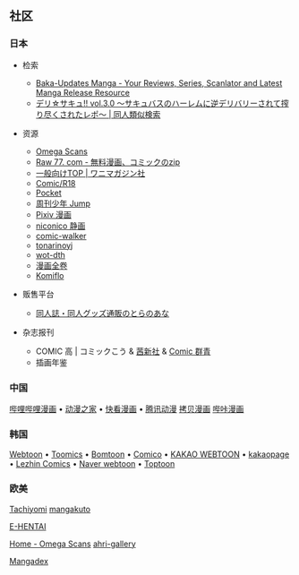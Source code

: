 
## 社区

### 日本

- 检索
	- [Baka-Updates Manga - Your Reviews, Series, Scanlator and Latest Manga Release Resource](https://www.mangaupdates.com/)
    - [デリ☆サキュ!! vol.3.0 〜サキュバスのハーレムに逆デリバリーされて搾り尽くされたレポ〜 | 同人類似検索](https://similaritysearch.link/manga/RJ247647)
- 资源
	- [Omega Scans](https://omegascans.org/)
	- [Raw 77. com - 無料漫画、コミックのzip](https://raw77.com/)
	- [一般向けTOP | ワニマガジン社](https://www.wani.com/common/)
	- [Comic/R18](https://r18.cmz.jp/) 
	- [Pocket](https://pocket.shonenmagazine.com/) 
	- [周刊少年 Jump](https://www.shonenjump.com/j/index.html) 
	- [Pixiv 漫画](https://www.pixiv.net/manga) 
	- [niconico 静画](https://seiga.nicovideo.jp/) 
	- [comic-walker](https://comic-walker.com/) 
	- [tonarinoyj](https://tonarinoyj.jp/)
	- [wot-dth](https://wot-dth.net/index.html)
	- [漫画全卷](https://www.mangazenkan.com/)
    - [Komiflo](https://komiflo.com/)
- 贩售平台
    - [同人誌・同人グッズ通販のとらのあな](https://ecs.toranoana.jp/)

- 杂志报刊
    - COMIC 高 | コミックこう & [茜新社](http://www.akaneshinsha.co.jp/) & [Comic 群青](https://twitter.com/kou_jk)
    - 插画年鉴

### 中国

[哔哩哔哩漫画]( https://manga.bilibili.com/ ) • [动漫之家](https://www.dmzj.com/) • [快看漫画](https://www.kuaikanmanhua.com/) • [腾讯动漫](https://ac.qq.com/) [拷贝漫画](https://www.copymanga.site) [哔咔漫画](https://www.picacomic.com)

### 韩国

[Webtoon](https://www.webtoons.com) • [Toomics](https://toomics.com/sc) • [Bomtoon](https://www.bomtoon.com/) • [Comico](https://www.comico.kr/) • [KAKAO WEBTOON](https://tw.kakaowebtoon.com) • [kakaopage](https://page.kakao.com/main) • [Lezhin Comics](https://www.lezhinus.com) • [Naver webtoon](https://webtoonscorp.com/) • [Toptoon](https://www.toptoon.net/)

### 欧美

[Tachiyomi](https://tachiyomi.org/) [mangakuto](https://mangakuto.com/) 

[E-HENTAI](https://e-hentai.org/)

[Home - Omega Scans](https://omegascans.org/) [ahri-gallery](https://www.ahri-gallery.com/index.php?route=comic/list&t=1706716800)

[Mangadex](https://mangadex.org/)
